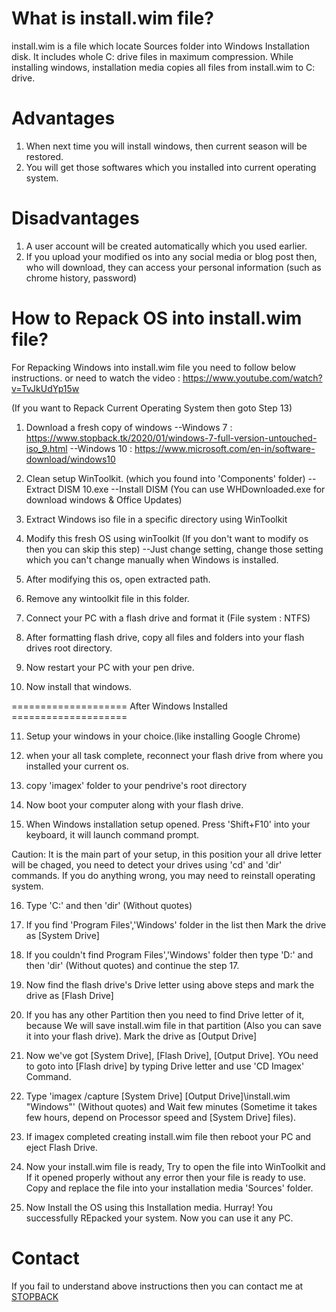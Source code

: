 # What is install.wim file?
install.wim is a file which locate Sources folder into Windows Installation disk. It includes whole C: drive files in maximum compression. While installing windows, installation media copies all files from install.wim to C: drive.

# Advantages
1. When next time you will install windows, then current season will be restored.
2. You will get those softwares which you installed into current operating system.

# Disadvantages
1. A user account will be created automatically which you used earlier.
2. If you upload your modified os into any social media or blog post then, who will download, they can access your personal information (such as chrome history, password)

# How to Repack OS into install.wim file?
For Repacking Windows into install.wim file you need to follow below instructions.
or need to watch the video : https://www.youtube.com/watch?v=TvJkUdYp15w


(If you want to Repack Current Operating System then goto Step 13)

1. Download a fresh copy of windows
--Windows 7  : https://www.stopback.tk/2020/01/windows-7-full-version-untouched-iso_9.html
--Windows 10 : https://www.microsoft.com/en-in/software-download/windows10

2. Clean setup WinToolkit. (which you found into 'Components' folder)
--Extract DISM 10.exe
--Install DISM
(You can use WHDownloaded.exe for download windows & Office Updates)

3. Extract Windows iso file in a specific directory using WinToolkit

4. Modify this fresh OS using winToolkit (If you don't want to modify os then you can skip this step)
--Just change setting, change those setting which you can't change manually when Windows is installed.

5. After modifying this os, open extracted path.

6. Remove any wintoolkit file in this folder.

7. Connect your PC with a flash drive and format it (File system : NTFS)

8. After formatting flash drive, copy all files and folders into your flash drives root directory.

9. Now restart your PC with your pen drive.

10. Now install that windows.

==================== After Windows Installed ====================

11. Setup your windows in your choice.(like installing Google Chrome)

12. when your all task complete, reconnect your flash drive from where you installed your current os.

13. copy 'imagex' folder to your pendrive's root directory

14. Now boot your computer along with your flash drive.

15. When Windows installation setup opened. Press 'Shift+F10' into your keyboard, it will launch command prompt.

Caution: It is the main part of your setup, in this position your all drive letter will be chaged, you need to detect your drives using 'cd' and 'dir' commands. If you do anything wrong, you may need to reinstall operating system.

16. Type 'C:' and then 'dir' (Without quotes)

17. If you find 'Program Files','Windows' folder in the list then Mark the drive as [System Drive]

18. If you couldn't find Program Files','Windows' folder then type 'D:' and then 'dir' (Without quotes) and continue the step 17.

19. Now find the flash drive's Drive letter using above steps and mark the drive as [Flash Drive]

20. If you has any other Partition then you need to find Drive letter of it, because We will save install.wim file in that partition (Also you can save it into your flash drive). Mark the drive as [Output Drive]

21. Now we've got [System Drive], [Flash Drive], [Output Drive]. YOu need to goto into [Flash drive] by typing Drive letter and use 'CD Imagex' Command.

22. Type 'imagex /capture [System Drive] [Output Drive]\install.wim "Windows"' (Without quotes) and Wait few minutes (Sometime it takes few hours, depend on Processor speed and [System Drive] files).

23. If imagex completed creating install.wim file then reboot your PC and eject Flash Drive.

24. Now your install.wim file is ready, Try to open the file into WinToolkit and If it opened properly without any error then your file is ready to use. Copy and replace the file into your installation media 'Sources' folder.

25. Now Install the OS using this Installation media. Hurray! You successfully REpacked your system. Now you can use it any PC.


# Contact
If you fail to understand above instructions then you can contact me at [STOPBACK](https://www.stopback.tk/p/contact-us.html)
